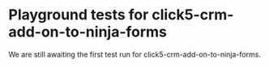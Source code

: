 # Playground tests for click5-crm-add-on-to-ninja-forms
We are still awaiting the first test run for click5-crm-add-on-to-ninja-forms.
